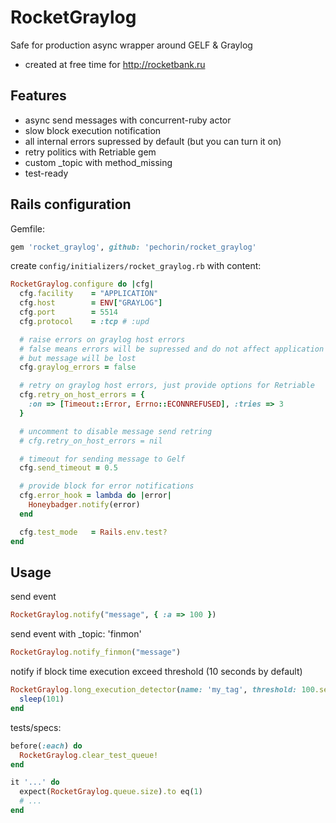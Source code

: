 # RocketGraylog

Safe for production async wrapper around GELF & Graylog 

- created at free time for http://rocketbank.ru

## Features

- async send messages with concurrent-ruby actor
- slow block execution notification
- all internal errors supressed by default (but you can turn it on)
- retry politics with Retriable gem
- custom _topic with method_missing
- test-ready

## Rails configuration

Gemfile:

```ruby
gem 'rocket_graylog', github: 'pechorin/rocket_graylog'
```

create `config/initializers/rocket_graylog.rb` with content:

```ruby 
RocketGraylog.configure do |cfg|
  cfg.facility    = "APPLICATION"
  cfg.host        = ENV["GRAYLOG"]
  cfg.port        = 5514
  cfg.protocol    = :tcp # :upd

  # raise errors on graylog host errors 
  # false means errors will be supressed and do not affect application
  # but message will be lost
  cfg.graylog_errors = false 

  # retry on graylog host errors, just provide options for Retriable 
  cfg.retry_on_host_errors = {
    :on => [Timeout::Error, Errno::ECONNREFUSED], :tries => 3
  }

  # uncomment to disable message send retring
  # cfg.retry_on_host_errors = nil

  # timeout for sending message to Gelf 
  cfg.send_timeout = 0.5

  # provide block for error notifications
  cfg.error_hook = lambda do |error|
    Honeybadger.notify(error)
  end

  cfg.test_mode   = Rails.env.test?
end
```

## Usage

send event
```ruby
RocketGraylog.notify("message", { :a => 100 })
```

send event with _topic: 'finmon'
```ruby
RocketGraylog.notify_finmon("message")
```

notify if block time execution exceed threshold (10 seconds by default)
```ruby
RocketGraylog.long_execution_detector(name: 'my_tag', threshold: 100.seconds) do
  sleep(101)
end
```

tests/specs:
```ruby
before(:each) do
  RocketGraylog.clear_test_queue!
end

it '...' do
  expect(RocketGraylog.queue.size).to eq(1)
  # ...
end
```
